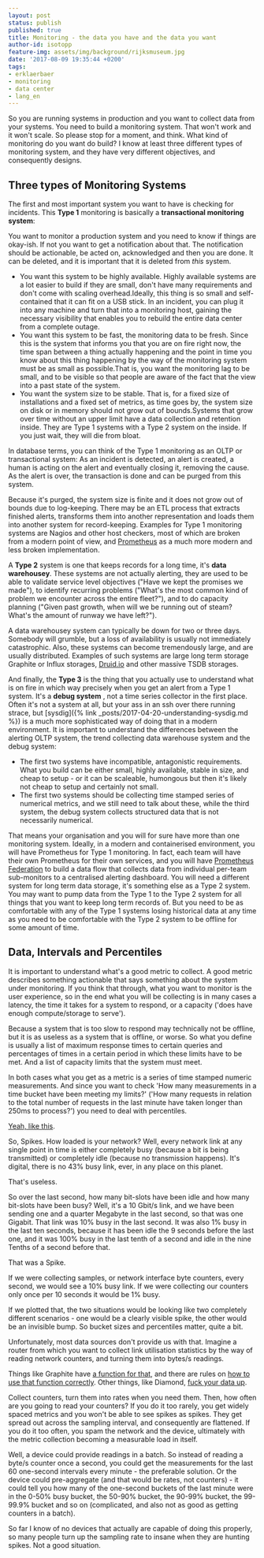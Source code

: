 ```yaml
---
layout: post
status: publish
published: true
title: Monitoring - the data you have and the data you want
author-id: isotopp
feature-img: assets/img/background/rijksmuseum.jpg
date: '2017-08-09 19:35:44 +0200'
tags:
- erklaerbaer
- monitoring
- data center
- lang_en
---
```

So you are running systems in production and you want to collect data from
your systems. You need to build a monitoring system. That won't work and it
won't scale. So please stop for a moment, and think. What kind of monitoring
do you want do build? I know at least three different types of monitoring
system, and they have very different objectives, and consequently designs.

## Three types of Monitoring Systems

The first and most important system you want to have is checking for
incidents. This **Type 1** monitoring is basically a **transactional
monitoring system**:

You want to monitor a production system and you need to know if things are
okay-ish. If not you want to get a notification about that. The notification
should be actionable, be acted on, acknowledged and then you are done. It
can be deleted, and it is important that it is deleted from _this_ system.

- You want this system to be highly available. Highly available systems are
  a lot easier to build if they are small, don't have many requirements and
  don't come with scaling overhead.Ideally, this thing is so small and
  self-contained that it can fit on a USB stick. In an incident, you can
  plug it into any machine and turn that into a monitoring host, gaining the
  necessary visibility that enables you to rebuild the entire data center
  from a complete outage.
- You want this system to be fast, the monitoring data to be fresh. Since
  this is the system that informs you that you are on fire right now, the
  time span between a thing actually happening and the point in time you
  know about this thing happening by the way of the monitoring system must
  be as small as possible.That is, you want the monitoring lag to be small,
  and to be visible so that people are aware of the fact that the view into
  a past state of the system.
- You want the system size to be stable. That is, for a fixed size of
  installations and a fixed set of metrics, as time goes by, the system size
  on disk or in memory should not grow out of bounds.Systems that grow over
  time without an upper limit have a data collection and retention inside.
  They are Type 1 systems with a Type 2 system on the inside. If you just
  wait, they will die from bloat.

 In database terms, you can think of the Type 1 monitoring as an OLTP or
transactional system: As an incident is detected, an alert is created, a
human is acting on the alert and eventually closing it, removing the cause.
As the alert is over, the transaction is done and can be purged from this
system. 

Because it's purged, the system size is finite and it does not grow out of
bounds due to log-keeping. There may be an ETL process that extracts
finished alerts, transforms them into another representation and loads them
into another system for record-keeping. Examples for Type 1 monitoring
systems are Nagios and other host checkers, most of which are broken from a
modern point of view, and [Prometheus](https://prometheus.io/) as a much
more modern and less broken implementation. 

A **Type 2** system is one that keeps records for a long time, it's 
**data warehousey**. These systems are not actually alerting, they are used to be
able to validate service level objectives ("Have we kept the promises we
made"), to identify recurring problems ("What's the most common kind of
problem we encounter across the entire fleet?"), and to do capacity planning
("Given past growth, when will we be running out of steam? What's the amount
of runway we have left?"). 

A data warehousey system can typically be down for two or three days.
Somebody will grumble, but a loss of availability is usually not immediately
catastrophic. Also, these systems can become tremendously large, and are
usually distributed. Examples of such systems are large long term storage
Graphite or Influx storages, [Druid.io](http://druid.io/) and other massive
TSDB storages. 

And finally, the **Type 3** is the thing that you actually use to understand
what is on fire in which way precisely when you get an alert from a Type 1
system. It's a **debug system** , not a time series collector in the first
place. Often it's not a system at all, but your ass in an ssh over there
running strace, but
[sysdig]({% link _posts/2017-04-20-understanding-sysdig.md %}) is
a much more sophisticated way of doing that in a modern environment. It is
important to understand the differences between the alerting OLTP system,
the trend collecting data warehouse system and the debug system:

- The first two systems have incompatible, antagonistic requirements. What
  you build can be either small, highly available, stable in size, and cheap
  to setup - or it can be scaleable, humongous but then it's likely not
  cheap to setup and certainly not small.
- The first two systems should be collecting time stamped series of
  numerical metrics, and we still need to talk about these, while the third
  system, the debug system collects structured data that is not necessarily
  numerical.

That means your organisation and you will for sure have more than one
monitoring system. Ideally, in a modern and containerised environment, you
will have Prometheus for Type 1 monitoring. In fact, each team will have
their own Prometheus for their own services, and you will have 
[Prometheus Federation](https://prometheus.io/docs/operating/federation/) to build a
data flow that collects data from individual per-team sub-monitors to a
centralised alerting dashboard. You will need a different system for long
term data storage, it's something else as a Type 2 system. You may want to
pump data from the Type 1 to the Type 2 system for all things that you want
to keep long term records of. But you need to be as comfortable with any of
the Type 1 systems losing historical data at any time as you need to be
comfortable with the Type 2 system to be offline for some amount of time.

## Data, Intervals and Percentiles

It is important to understand what's a good metric to collect. A good metric
describes something actionable that says something about the system under
monitoring. If you think that through, what you want to monitor is the user
experience, so in the end what you will be collecting is in many cases a
latency, the time it takes for a system to respond, or a capacity ('does
have enough compute/storage to serve').

Because a system that is too slow to respond may technically not be offline,
but it is as useless as a system that is offline, or worse. So what you
define is usually a list of maximum response times to certain queries and
percentages of times in a certain period in which these limits have to be
met. And a list of capacity limits that the system must meet. 

In both cases what you get as a metric is a series of time stamped numeric
measurements. And since you want to check 'How many measurements in a time
bucket have been meeting my limits?' ('How many requests in relation to the
total number of requests in the last minute have taken longer than 250ms to
process?') you need to deal with percentiles. 

[Yeah, like this](https://www.youtube.com/watch?v=lJ8ydIuPFeU). 

So, Spikes. How loaded is your network? Well, every network link at any
single point in time is either completely busy (because a bit is being
transmitted) or completely idle (because no transmission happens). It's
digital, there is no 43% busy link, ever, in any place on this planet.

That's useless.

So over the last second, how many bit-slots have been idle and how many
bit-slots have been busy? Well, it's a 10 Gbit/s link, and we have been
sending one and a quarter Megabyte in the last second, so that was one
Gigabit. That link was 10% busy in the last second. It was also 1% busy in
the last ten seconds, because it has been idle the 9 seconds before the last
one, and it was 100% busy in the last tenth of a second and idle in the nine
Tenths of a second before that.

That was a Spike.

If we were collecting samples, or network interface byte counters, every
second, we would see a 10% busy link. If we were collecting our counters
only once per 10 seconds it would be 1% busy.

If we plotted that, the two situations would be looking like two completely
different scenarios - one would be a clearly visible spike, the other would
be an invisible bump. So bucket sizes and percentiles matter, quite a bit.

Unfortunately, most data sources don't provide us with that. Imagine a
router from which you want to collect link utilisation statistics by the way
of reading network counters, and turning them into bytes/s readings. 

Things like Graphite have 
[a function for that](http://graphite.readthedocs.io/en/latest/functions.html#graphite.render.functions.nonNegativeDerivative),
and there are rules on 
[how to use that function correctly](http://www.jilles.net/perma/2013/08/22/how-to-do-graphite-derivatives-correctly/).
Other things, like Diamond, 
[fuck your data up](https://github.com/python-diamond/Diamond/issues/663). 

Collect counters, turn them into rates when you need them. Then, how often
are you going to read your counters? If you do it too rarely, you get widely
spaced metrics and you won't be able to see spikes as spikes. They get
spread out across the sampling interval, and consequently are flattened.
If you do it too often, you spam the network and the device, ultimately with
the metric collection becoming a measurable load in itself. 

Well, a device could provide readings in a batch. So instead of reading a
byte/s counter once a second, you could get the measurements for the last 60
one-second intervals every minute - the preferable solution. Or the device
could pre-aggregate (and that would be rates, not counters) - it could tell
you how many of the one-second buckets of the last minute were in the 0-50%
busy bucket, the 50-90% bucket, the 90-99% bucket, the 99-99.9% bucket and
so on (complicated, and also not as good as getting counters in a batch). 

So far I know of no devices that actually are capable of doing this
properly, so many people turn up the sampling rate to insane when they are
hunting spikes. Not a good situation.
